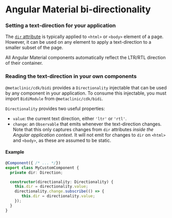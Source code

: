 # Angular Material bi-directionality

### Setting a text-direction for your application
The [`dir` attribute](https://developer.mozilla.org/en-US/docs/Web/HTML/Global_attributes/dir)
is typically applied to `<html>` or `<body>` element of a page. However, it can be used on any
element to apply a text-direction to a smaller subset of the page.

All Angular Material components automatically reflect the LTR/RTL direction
of their container. 

### Reading the text-direction in your own components
`@metaclinic/cdk/bidi` provides a `Directionality` injectable that can be used by any component
in your application. To consume this injectable, you must import `BidiModule`
from `@metaclinic/cdk/bidi`.

`Directionality` provides two useful properties:
* `value`: the current text direction, either `'ltr'` or `'rtl'`.
* `change`: an `Observable` that emits whenever the text-direction changes. Note that this only
captures changes from `dir` attributes _inside the Angular application context_. It will not
emit for changes to `dir` on `<html>` and `<body>`, as these are assumed to be static.

#### Example
```ts
@Component({ /* ... */})
export class MyCustomComponent {
  private dir: Direction;

  constructor(directionality: Directionality) {
    this.dir = directionality.value;
    directionality.change.subscribe(() => {
       this.dir = directionality.value;
    });
  }
}
```
